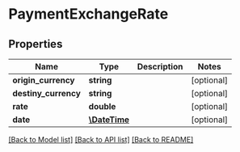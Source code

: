 # PaymentExchangeRate

## Properties
Name | Type | Description | Notes
------------ | ------------- | ------------- | -------------
**origin_currency** | **string** |  | [optional] 
**destiny_currency** | **string** |  | [optional] 
**rate** | **double** |  | [optional] 
**date** | [**\DateTime**](\DateTime.md) |  | [optional] 

[[Back to Model list]](../README.md#documentation-for-models) [[Back to API list]](../README.md#documentation-for-api-endpoints) [[Back to README]](../README.md)


